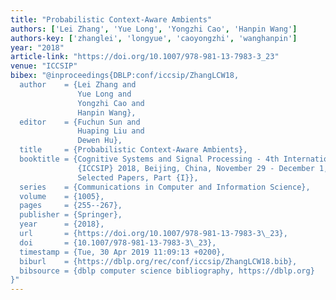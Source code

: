 ```yaml
---
title: "Probabilistic Context-Aware Ambients"
authors: ['Lei Zhang', 'Yue Long', 'Yongzhi Cao', 'Hanpin Wang']
authors-key: ['zhanglei', 'longyue', 'caoyongzhi', 'wanghanpin']
year: "2018"
article-link: "https://doi.org/10.1007/978-981-13-7983-3_23"
venue: "ICCSIP"
bibex: "@inproceedings{DBLP:conf/iccsip/ZhangLCW18,
  author    = {Lei Zhang and
               Yue Long and
               Yongzhi Cao and
               Hanpin Wang},
  editor    = {Fuchun Sun and
               Huaping Liu and
               Dewen Hu},
  title     = {Probabilistic Context-Aware Ambients},
  booktitle = {Cognitive Systems and Signal Processing - 4th International Conference,
               {ICCSIP} 2018, Beijing, China, November 29 - December 1, 2018, Revised
               Selected Papers, Part {I}},
  series    = {Communications in Computer and Information Science},
  volume    = {1005},
  pages     = {255--267},
  publisher = {Springer},
  year      = {2018},
  url       = {https://doi.org/10.1007/978-981-13-7983-3\_23},
  doi       = {10.1007/978-981-13-7983-3\_23},
  timestamp = {Tue, 30 Apr 2019 11:09:13 +0200},
  biburl    = {https://dblp.org/rec/conf/iccsip/ZhangLCW18.bib},
  bibsource = {dblp computer science bibliography, https://dblp.org}
}"
---
```

